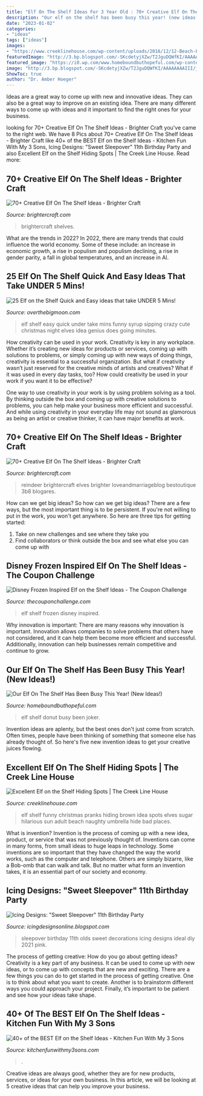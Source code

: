 ```yaml
---
title: "Elf On The Shelf Ideas For 3 Year Old : 70+ Creative Elf On The Shelf Ideas"
description: "Our elf on the shelf has been busy this year! (new ideas!)"
date: "2023-01-02"
categories:
- "ideas"
tags: ["ideas"]
images:
- "https://www.creeklinehouse.com/wp-content/uploads/2016/12/12-Beach-Party.jpg"
featuredImage: "http://3.bp.blogspot.com/-SKcdetyjXZw/T2JguDQWfKI/AAAAAAAAIII/jFMczKx7rxY/s1600/bellas+party+027+copy.jpg"
featured_image: "https://i0.wp.com/www.homeboundbuthopeful.com/wp-content/uploads/2017/12/1220a.jpg?resize=600%2C840"
image: "http://3.bp.blogspot.com/-SKcdetyjXZw/T2JguDQWfKI/AAAAAAAAIII/jFMczKx7rxY/s1600/bellas+party+027+copy.jpg"
ShowToc: true
author: "Dr. Amber Hoeger"
---
```



Ideas are a great way to come up with new and innovative ideas. They can also be a great way to improve on an existing idea. There are many different ways to come up with ideas and it important to find the right ones for your business.

	

		
looking for 70+ Creative Elf On The Shelf Ideas - Brighter Craft you've came to the right web. We have 8 Pics about 70+ Creative Elf On The Shelf Ideas - Brighter Craft like 40+ of the BEST Elf on the Shelf Ideas - Kitchen Fun With My 3 Sons, Icing Designs: &quot;Sweet Sleepover&quot; 11th Birthday Party and also Excellent Elf on the Shelf Hiding Spots | The Creek Line House. Read more:
		
    
## 70+ Creative Elf On The Shelf Ideas - Brighter Craft

<img loading=lazy src="https://brightercraft.com/wp-content/uploads/2019/08/Photo-26-08-2019-1-04-34-am.jpg" onerror="this.onerror=null;this.src='https://tse1.mm.bing.net/th?id=OIP.4f9Pjg8-TlWPxu9X4tdXfwHaKe&amp;pid=15.1';" alt="70+ Creative Elf On The Shelf Ideas - Brighter Craft">

_Source: brightercraft.com_

>brightercraft shelves. 

	

What are the trends in 2022?
In 2022, there are many trends that could influence the world economy. Some of these include: an increase in economic growth, a rise in populism and populism declining, a rise in gender parity, a fall in global temperatures, and an increase in AI.

    
## 25 Elf On The Shelf Quick And Easy Ideas That Take UNDER 5 Mins!

<img loading=lazy src="http://www.overthebigmoon.com/wp-content/uploads/2012/11/tumblr_lvy9awoZL11r755nso1_500.jpg" onerror="this.onerror=null;this.src='https://tse2.mm.bing.net/th?id=OIP.Vnwpqs_9fBkSkAdCdpczcwAAAA&amp;pid=15.1';" alt="25 Elf on the Shelf Quick and Easy ideas that take UNDER 5 Mins!">

_Source: overthebigmoon.com_

>elf shelf easy quick under take mins funny syrup sipping crazy cute christmas night elves idea genius does going minutes. 

	

How creativity can be used in your work.
Creativity is key in any workplace. Whether it’s creating new ideas for products or services, coming up with solutions to problems, or simply coming up with new ways of doing things, creativity is essential to a successful organization.
But what if creativity wasn’t just reserved for the creative minds of artists and creatives? What if it was used in every day tasks, too? How could creativity be used in your work if you want it to be effective?

One way to use creativity in your work is by using problem solving as a tool. By thinking outside the box and coming up with creative solutions to problems, you can help make your business more efficient and successful. And while using creativity in your everyday life may not sound as glamorous as being an artist or creative thinker, it can have major benefits at work.

    
## 70+ Creative Elf On The Shelf Ideas - Brighter Craft

<img loading=lazy src="https://brightercraft.com/wp-content/uploads/2019/08/Photo-26-08-2019-1-04-48-am.jpg" onerror="this.onerror=null;this.src='https://tse1.mm.bing.net/th?id=OIP.eqkQ8lja1gE-79ABtRkdJAHaJ4&amp;pid=15.1';" alt="70+ Creative Elf On The Shelf Ideas - Brighter Craft">

_Source: brightercraft.com_

>reindeer brightercraft elves brighter loveandmarriageblog bestoutique 3b8 blogares. 

	

How can we get big ideas?
So how can we get big ideas? There are a few ways, but the most important thing is to be persistent. If you're not willing to put in the work, you won't get anywhere. So here are three tips for getting started: 
1. Take on new challenges and see where they take you 
2. Find collaborators or think outside the box and see what else you can come up with 

    
## Disney Frozen Inspired Elf On The Shelf Ideas - The Coupon Challenge

<img loading=lazy src="http://www.thecouponchallenge.com/wp-content/uploads/2014/12/Frozen-Elf-of-the-Shelf-Ideas.jpg" onerror="this.onerror=null;this.src='https://tse1.mm.bing.net/th?id=OIP.ULkr2k1jhTY05nQkDJACAgHaKl&amp;pid=15.1';" alt="Disney Frozen Inspired Elf on the Shelf Ideas - The Coupon Challenge">

_Source: thecouponchallenge.com_

>elf shelf frozen disney inspired. 

	

Why innovation is important:
There are many reasons why innovation is important. Innovation allows companies to solve problems that others have not considered, and it can help them become more efficient and successful. Additionally, innovation can help businesses remain competitive and continue to grow.

    
## Our Elf On The Shelf Has Been Busy This Year! (New Ideas!)

<img loading=lazy src="https://i0.wp.com/www.homeboundbuthopeful.com/wp-content/uploads/2017/12/1220a.jpg?resize=600%2C840" onerror="this.onerror=null;this.src='https://tse3.mm.bing.net/th?id=OIP.zUW1kYUYGEF0JCOlH8h-1gHaKX&amp;pid=15.1';" alt="Our Elf On The Shelf Has Been Busy This Year! (New Ideas!)">

_Source: homeboundbuthopeful.com_

>elf shelf donut busy been joker. 

	

Invention ideas are aplenty, but the best ones don't just come from scratch. Often times, people have been thinking of something that someone else has already thought of. So here's five new invention ideas to get your creative juices flowing.

    
## Excellent Elf On The Shelf Hiding Spots | The Creek Line House

<img loading=lazy src="https://www.creeklinehouse.com/wp-content/uploads/2016/12/12-Beach-Party.jpg" onerror="this.onerror=null;this.src='https://tse2.mm.bing.net/th?id=OIP.KwnoTQFuNcRiO2sszmkfOgHaFj&amp;pid=15.1';" alt="Excellent Elf on the Shelf Hiding Spots | The Creek Line House">

_Source: creeklinehouse.com_

>elf shelf funny christmas pranks hiding brown idea spots elves sugar hilarious sun adult beach naughty umbrella hide bad places. 

	

What is invention?
Invention is the process of coming up with a new idea, product, or service that was not previously thought of. Inventions can come in many forms, from small ideas to huge leaps in technology. Some inventions are so important that they have changed the way the world works, such as the computer and telephone. Others are simply bizarre, like a Bob-omb that can walk and talk. But no matter what form an invention takes, it is an essential part of our society and economy.

    
## Icing Designs: &quot;Sweet Sleepover&quot; 11th Birthday Party

<img loading=lazy src="http://3.bp.blogspot.com/-SKcdetyjXZw/T2JguDQWfKI/AAAAAAAAIII/jFMczKx7rxY/s1600/bellas+party+027+copy.jpg" onerror="this.onerror=null;this.src='https://tse1.mm.bing.net/th?id=OIP.lqYqjHBWj1yerIRorv7MRgHaLG&amp;pid=15.1';" alt="Icing Designs: &quot;Sweet Sleepover&quot; 11th Birthday Party">

_Source: icingdesignsonline.blogspot.com_

>sleepover birthday 11th olds sweet decorations icing designs ideal diy 2021 pink. 

	

The process of getting creative: How do you go about getting ideas?
Creativity is a key part of any business. It can be used to come up with new ideas, or to come up with concepts that are new and exciting. There are a few things you can do to get started in the process of getting creative. One is to think about what you want to create. Another is to brainstorm different ways you could approach your project. Finally, it’s important to be patient and see how your ideas take shape.

    
## 40+ Of The BEST Elf On The Shelf Ideas - Kitchen Fun With My 3 Sons

<img loading=lazy src="https://kitchenfunwithmy3sons.com/wp-content/uploads/2016/11/The-Best-Elf-On-The-Shelf-Ideas-28.jpg" onerror="this.onerror=null;this.src='https://tse2.mm.bing.net/th?id=OIP.3WIthEDANW4jrZcTREmHEgHaKl&amp;pid=15.1';" alt="40+ of the BEST Elf on the Shelf Ideas - Kitchen Fun With My 3 Sons">

_Source: kitchenfunwithmy3sons.com_

>. 

	

Creative ideas are always good, whether they are for new products, services, or ideas for your own business. In this article, we will be looking at 5 creative ideas that can help you improve your business.

